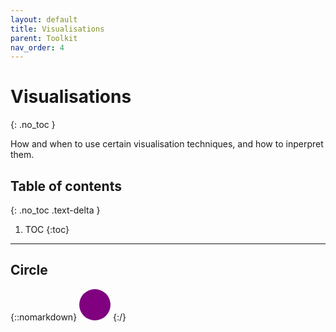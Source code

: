 ```yaml
---
layout: default
title: Visualisations
parent: Toolkit
nav_order: 4
---
```


# Visualisations
{: .no_toc }


How and when to use certain visualisation techniques, and how to inperpret them.
## Table of contents
{: .no_toc .text-delta }

1. TOC
{:toc}

---


## Circle

{::nomarkdown}
<svg width="50" height="50">
  <circle cx="25" cy="25" r="25" fill="purple" />
</svg>
{:/}

